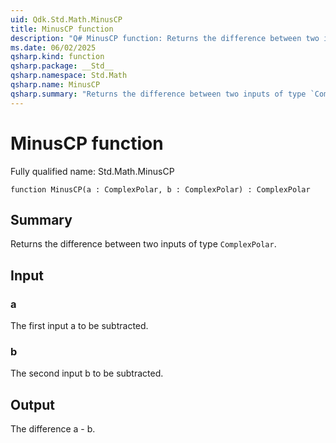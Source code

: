 ```yaml
---
uid: Qdk.Std.Math.MinusCP
title: MinusCP function
description: "Q# MinusCP function: Returns the difference between two inputs of type `ComplexPolar`."
ms.date: 06/02/2025
qsharp.kind: function
qsharp.package: __Std__
qsharp.namespace: Std.Math
qsharp.name: MinusCP
qsharp.summary: "Returns the difference between two inputs of type `ComplexPolar`."
---
```


# MinusCP function

Fully qualified name: Std.Math.MinusCP

```qsharp
function MinusCP(a : ComplexPolar, b : ComplexPolar) : ComplexPolar
```

## Summary
Returns the difference between two inputs of type `ComplexPolar`.

## Input
### a
The first input a to be subtracted.
### b
The second input b to be subtracted.

## Output
The difference a - b.
